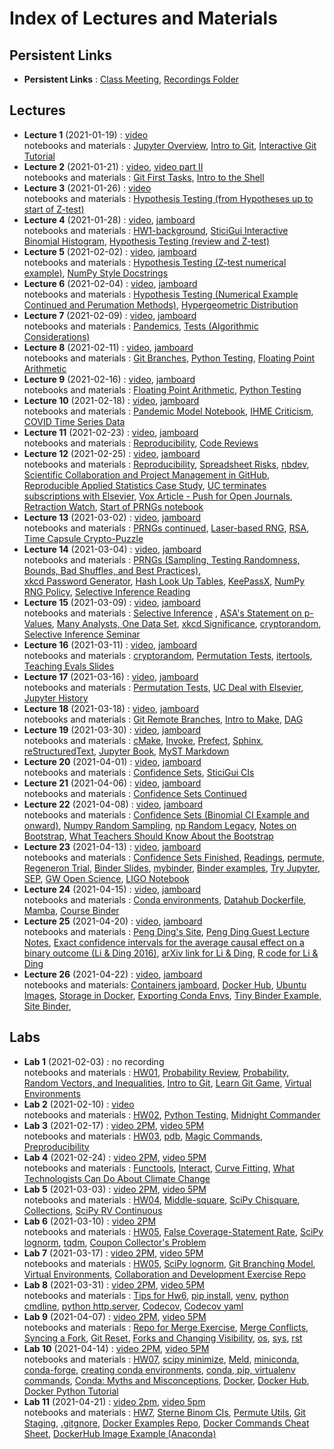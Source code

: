 # Index of Lectures and Materials

## Persistent Links

- **Persistent Links** : [Class Meeting](https://meet.google.com/obw-mykk-sny), [Recordings Folder](https://drive.google.com/drive/folders/1yrty9SUplj_8hA5OPO2kGxvelwhSK2u0?usp=sharing)


## Lectures
- **Lecture 1** (2021-01-19) : [video](https://drive.google.com/file/d/17d_muyiSVo3jBkZyTDSvddtSbMOH9UIC/view?usp=sharing)  
notebooks and materials : [Jupyter Overview](https://ucb-stat-159-s21.github.io/site/Notes/01/intro-jupyter-hub.html), [Intro to Git](https://ucb-stat-159-s21.github.io/site/Notes/01/index.html), [Interactive Git Tutorial](https://ucb-stat-159-s21.github.io/site/Notes/01/git-intro-concepts.html) 
- **Lecture 2** (2021-01-21) : [video](https://drive.google.com/file/d/1wCgzM2uk1Z8H05UQE7TSoq89rHZc-De2/view?usp=sharing), [video part II](https://drive.google.com/file/d/1AnSNpQyvkkLlbii-rHeawL6XulFM8MqZ/view?usp=sharing)  
notebooks and materials : [Git First Tasks](https://ucb-stat-159-s21.github.io/site/Notes/01/git-first-tasks.html),
[Intro to the Shell](https://ucb-stat-159-s21.github.io/site/Notes/01/intro-shell.html)
- **Lecture 3** (2021-01-26) : [video](https://drive.google.com/file/d/1-lI2zIaeBXOjPvCh2Qj-imYGxR364bWP/view?usp=sharing)  
notebooks and materials : [Hypothesis Testing (from Hypotheses up to start of Z-test)](https://ucb-stat-159-s21.github.io/site/Notes/tests.html#hypotheses)
- **Lecture 4** (2021-01-28) : [video](https://drive.google.com/file/d/1uWLVUEGo0BC5DG2OuWPw6pnECLpZWYyC/view?usp=sharing), [jamboard](https://jamboard.google.com/d/1IA1KQvn1vnqj1QfRxTn0vjiUytVjIjPDixoQD_f-_s0/edit?usp=sharing)  
notebooks and materials : [HW1-background](https://ucb-stat-159-s21.github.io/site/Hw/hw01-background.html), [SticiGui Interactive Binomial Histogram](https://www.stat.berkeley.edu/~stark/Java/Html/BinHist.htm), [Hypothesis Testing (review and Z-test)](https://ucb-stat-159-s21.github.io/site/Notes/tests.html#the-z-test)
- **Lecture 5** (2021-02-02) : [video](https://drive.google.com/file/d/11b9csghDrvewuFRkcWHawDQg7eOoy8a5/view?usp=sharing), [jamboard](https://jamboard.google.com/d/1_OaGVa4PNemrKWNukx2MHXA-Ur_MVWojzWr9YzCRRRo/edit?usp=sharing)  
notebooks and materials : [Hypothesis Testing (Z-test numerical example)](https://ucb-stat-159-s21.github.io/site/Notes/tests.html#numerical-example), [NumPy Style Docstrings](https://sphinxcontrib-napoleon.readthedocs.io/en/latest/example_numpy.html)
- **Lecture 6** (2021-02-04) : [video](https://drive.google.com/file/d/1fcNXIw76XshQROcdePgYn7lLxN6iQ4JV/view?usp=sharing), [jamboard](https://jamboard.google.com/d/1wMruc4BD59TmYnmdrASBxiEt-cMyaUWt7AaUqZ9FoYM/edit?usp=sharing)  
notebooks and materials : [Hypothesis Testing (Numerical Example Continued and Perumation Methods)](https://ucb-stat-159-s21.github.io/site/Notes/tests.html#an-exact-conditional-test-based-on-invariance-permutation-methods), [Hypergeometric Distribution](http://prob140.org/textbook/content/Chapter_06/04_The_Hypergeometric_Revisited.html)
- **Lecture 7** (2021-02-09) : [video](https://drive.google.com/file/d/19w01FBqOcP9PQv0ne4BWfPWiuHDXeQ9H/view?usp=sharing), [jamboard](https://jamboard.google.com/d/1r7KaAXxO4Oe322oCsC2vqldhzv2nM6Tv3UA7Edspv1k/edit?usp=sharing)   
notebooks and materials : [Pandemics](https://ucb-stat-159-s21.github.io/site/Notes/pandemic.html), [Tests (Algorithmic Considerations)](https://ucb-stat-159-s21.github.io/site/Notes/tests.html#algorithmic-considerations)
- **Lecture 8** (2021-02-11) : [video](https://drive.google.com/file/d/1m8eIQuwe9vEU9M4KVlQNfawNeERqOw27/view?usp=sharing), [jamboard](https://jamboard.google.com/d/1WtIndppxzUFdGG63uhM0wm9-OUZdhhykkQxqqG2eB9g/edit?usp=sharing)    
notebooks and materials : [Git Branches](https://git-scm.com/book/en/v2/Git-Branching-Branches-in-a-Nutshell), [Python Testing](http://carpentries-incubator.github.io/python-testing/), [Floating Point Arithmetic](https://docs.oracle.com/cd/E19957-01/806-3568/ncg_goldberg.html#674)
- **Lecture 9** (2021-02-16) : [video](https://drive.google.com/file/d/1ImcOtXxcZW8qjx0turOyn9duhKs1z1xz/view?usp=sharing), [jamboard](https://jamboard.google.com/d/1l1LEBy8t1jAz2COwQl9B-5QIcgiQMwnKiL1nPuH_CfQ/viewer)    
notebooks and materials : [Floating Point Arithmetic](https://ucb-stat-159-s21.github.io/site/Notes/TestingSoftware/numerical-issues.html),  [Python Testing](https://ucb-stat-159-s21.github.io/site/Notes/TestingSoftware/testing-tutorial.html)
- **Lecture 10** (2021-02-18) : [video](https://drive.google.com/file/d/1mYPQOcSssMbaBNL-B9RVPLYVJLBVZvqR/view?usp=sharing), [jamboard](https://jamboard.google.com/d/1IkD5Kyxm8Gy2CvcRXd4zExm0pifCF7XTTVeD-fo0wgg/edit?usp=sharing)   
notebooks and materials : [Pandemic Model Notebook](https://ucb-stat-159-s21.github.io/site/Notes/pandemic.html), [IHME Criticism](https://arxiv.org/abs/2004.04734), [COVID Time Series Data](https://github.com/CSSEGISandData/COVID-19/tree/master/csse_covid_19_data/csse_covid_19_time_series)
- **Lecture 11** (2021-02-23) : [video](https://drive.google.com/file/d/12SzayNWvAXwCyzMrK2MYK9u0TvqVMz94/view?usp=sharing), [jamboard](https://jamboard.google.com/d/1OYSi0PckRSm0MFpRRD4o33X17OtKdM049AX7z75twU8/edit?usp=sharing)   
notebooks and materials : [Reproducibility](https://www.stat.berkeley.edu/~stark/Seminars/repro.slides.pdf), [Code Reviews](http://fperez.org/py4science/code_reviews.html) 
- **Lecture 12** (2021-02-25) : [video](https://drive.google.com/file/d/19-v_tmqUTq05EIo3Q81zeo5aE8n1Q60S/view?usp=sharing), [jamboard](https://jamboard.google.com/d/1MYhuAv0WRzPDtockm3WJItBLxG1TzplN9r35C64X_zQ/edit?usp=sharing)   
notebooks and materials : [Reproducibility](https://www.stat.berkeley.edu/~stark/Seminars/repro.slides.pdf), [Spreadsheet Risks](http://eusprig.org/horror-stories.htm), [nbdev](https://www.fast.ai/2019/12/02/nbdev/), [Scientific Collaboration and Project Management in GitHub](https://rabernat.medium.com/scientific-collaboration-and-project-management-in-github-d74f2255ae5f), [Reproducible Applied Statistics Case Study](http://www.practicereproducibleresearch.org/case-studies/millmanOttoboniStark.html), [UC terminates subscriptions with Elsevier](https://news.lib.berkeley.edu/elsevier-outcome), [Vox Article - Push for Open Journals](https://www.vox.com/2016/3/4/11160540/timothy-gowers-discrete-analysis), [Retraction Watch](https://retractionwatch.com/), [Start of PRNGs notebook](https://ucb-stat-159-s21.github.io/site/Notes/pseudo-random.html)
- **Lecture 13** (2021-03-02) : [video](https://drive.google.com/file/d/1g6uZ9AaNVaHrujpTgUBxNaFM5JwNdGtp/view?usp=sharing), [jamboard](https://jamboard.google.com/d/1zTw9xP0ar3boBoiHDeOZ3EgdHjvepluWoLCsEvB5mIg/edit?usp=sharing)   
notebooks and materials : [PRNGs continued](https://ucb-stat-159-s21.github.io/site/Notes/pseudo-random.html), [Laser-based RNG](https://www.engadget.com/fastest-laser-random-number-generator-102542886.html?guccounter=1&guce_referrer=aHR0cHM6Ly93d3cuZ29vZ2xlLmNvbS8&guce_referrer_sig=AQAAALUzO2LACk3w1zoEHofKlbLTuh40jNkY4omZf7yEPgg4nkiuBxtnFCyoYhA3yB1iv7Mcrvowz8Wtrt5o-hT9ueV8AAZqd5hz1FTF9CwtuE5Yw64ow9u1pIWNyMODz73pS-DFQB9Khv8CBQ7t_InGBRw0XqifD59NH-RmVInyjmfK), [RSA](https://en.wikipedia.org/wiki/RSA_(cryptosystem)), [Time Capsule Crypto-Puzzle](https://people.csail.mit.edu/rivest/lcs35-puzzle-description.txt)
- **Lecture 14** (2021-03-04) : [video](https://drive.google.com/file/d/1D_U7Mu0iLlScseN_X_IUSBGxYn6mNGsN/view?usp=sharing), [jamboard](https://jamboard.google.com/d/1O3IbYHQWMsw9ZvY6uaThX5keWTjyUE3JagKQfpe9-KI/edit?usp=sharing)   
notebooks and materials : [PRNGs (Sampling, Testing Randomness, Bounds, Bad Shuffles, and Best Practices)](https://ucb-stat-159-s21.github.io/site/Notes/pseudo-random.html#random-sampling),    
[xkcd Password Generator](https://preshing.com/20110811/xkcd-password-generator/), [Hash Look Up Tables](https://md5decrypt.net/en/Sha256/), [KeePassX](https://www.keepassx.org/), [NumPy RNG Policy](https://numpy.org/neps/nep-0019-rng-policy.html), [Selective Inference Reading](https://hdsr.mitpress.mit.edu/pub/l39rpgyc/release/1) 
- **Lecture 15** (2021-03-09) : [video](https://drive.google.com/file/d/18d6Q9EEE2ZotwKaZRaef1HaQlWPBLW6F/view?usp=sharing), [jamboard](https://jamboard.google.com/d/1bIWMvWu-RSwafX4Gqc3gzUg2p_y6lRBQVnaZbANoLjo/edit?usp=sharing)   
notebooks and materials : [Selective Inference](https://hdsr.mitpress.mit.edu/pub/l39rpgyc/release/1) , [ASA's Statement on p-Values](https://www.tandfonline.com/doi/full/10.1080/00031305.2016.1154108), [Many Analysts, One Data Set](https://journals.sagepub.com/doi/10.1177/2515245917747646), [xkcd Significance](https://xkcd.com/882/), [cryptorandom](https://github.com/statlab/cryptorandom), [Selective Inference Seminar](https://www.selectiveinferenceseminar.com/)
- **Lecture 16** (2021-03-11) : [video](https://drive.google.com/file/d/1Tgjs2LFyWn-8nqUxws-afE5eX6_ETY8P/view?usp=sharing), [jamboard](https://jamboard.google.com/d/1YwAjj1zzC_krGE-8xujxlw63TOKRqbQXiHh_3d1r7FQ/edit?usp=sharing)   
notebooks and materials : [cryptorandom](https://github.com/statlab/cryptorandom/tree/main/cryptorandom), [Permutation Tests](https://ucb-stat-159-s21.github.io/site/Notes/permute-intro.html), [itertools](https://docs.python.org/3/library/itertools.html), [Teaching Evals Slides](https://www.stat.berkeley.edu/~stark/Seminars/setUCBED21.htm#56)
- **Lecture 17** (2021-03-16) : [video](https://drive.google.com/file/d/1ON5aXrUpD1xg8XCDtrKVF7LiNV_OMLvX/view?usp=sharing), [jamboard](https://jamboard.google.com/d/1iQdlCoCt_XgHWcWrkoIsdqZN3u_ypXFyvXFUMmMHegI/edit?usp=sharing)    
notebooks and materials : [Permutation Tests](https://ucb-stat-159-s21.github.io/site/Notes/permute-intro.html), [UC Deal with Elsevier](https://news.berkeley.edu/2021/03/16/ucs-deal-with-elsevier-what-it-took-what-it-means-why-it-matters/), [Jupyter History](https://www.techrepublic.com/article/jupyter-has-revolutionized-data-science-and-it-started-with-a-chance-meeting-between-two-students/)
- **Lecture 18** (2021-03-18) : [video](https://drive.google.com/file/d/1H1UsqSrFratPKcmAbv-nrDAtpA3kdqtc/view?usp=sharing), [jamboard](https://jamboard.google.com/d/1IHC1f7LF24T8iFaOGV6qFK1epNTI67QP-fG2s6MMGAI/edit?usp=sharing)   
notebooks and materials : [Git Remote Branches](https://git-scm.com/book/en/v2/Git-Branching-Remote-Branches), [Intro to Make](https://www.gnu.org/software/make/manual/make.html#Introduction), [DAG](https://en.wikipedia.org/wiki/Directed_acyclic_graph)
- **Lecture 19** (2021-03-30) : [video](https://drive.google.com/file/d/1BDNo8BLySHUqVAtWiXtVhPEritPhDYJh/view?usp=sharing), [jamboard](https://jamboard.google.com/d/1GbAvqBUq8qy8kfgBmB7PDGz6tKyoS3GAIFKOeCzbSxc/edit?usp=sharing)   
notebooks and materials : [cMake](https://cmake.org/), [Invoke](http://www.pyinvoke.org/), [Prefect](https://www.prefect.io/), [Sphinx](https://www.sphinx-doc.org/en/master/), [reStructuredText](https://docutils.sourceforge.io/rst.html), [Jupyter Book](https://jupyterbook.org/intro.html), [MyST Markdown](https://jupyterbook.org/content/myst.html)
- **Lecture 20** (2021-04-01) : [video](https://drive.google.com/file/d/1dwKvtpYruIT3UNUOXAVOAazvKyXZYRnq/view?usp=sharing), [jamboard](https://jamboard.google.com/d/1zpFBN9iLoRWn3_2WtKLNZ6-DbIv0r7JtyaYYLSQKBoU/edit?usp=sharing)   
notebooks and materials : [Confidence Sets](https://ucb-stat-159-s21.github.io/site/Notes/confidence-sets.html), [SticiGui CIs](https://www.stat.berkeley.edu/~stark/Java/Html/Ci.htm)
- **Lecture 21** (2021-04-06) : [video](https://drive.google.com/file/d/1L-EKH773Q_A4wZTNgDjx74Gznj9vfGQf/view?usp=sharing), [jamboard](https://jamboard.google.com/d/1XRYxthB40Lacy_GuDHyRAXoH2Fty-S_8ZZuZQS6NEO8/viewer)   
notebooks and materials : [Confidence Sets Continued](https://ucb-stat-159-s21.github.io/site/Notes/confidence-sets.html)
- **Lecture 22** (2021-04-08) : [video](https://drive.google.com/file/d/11DCGWQFyRMLWUYG7TW6iUaJhdDKPQrst/view?usp=sharing), [jamboard](https://jamboard.google.com/d/1Q_yT_X_grgEmim7k7lJELQv-8BEOwklyobJLqTHEdJg/viewer?f=0)   
notebooks and materials : [Confidence Sets (Binomial CI Example and onward)](https://ucb-stat-159-s21.github.io/site/Notes/confidence-sets.html#example-confidence-interval-for-binomial-p-known-n), [Numpy Random Sampling](https://numpy.org/doc/stable/reference/random/index.html), [np Random Legacy](https://numpy.org/doc/stable/reference/random/legacy.html), [Notes on Bootstrap](https://www.stat.berkeley.edu/~stark/Teach/S240/Notes/ch8.pdf), [What Teachers Should Know About the Bootstrap](https://www.tandfonline.com/doi/pdf/10.1080/00031305.2015.1089789?needAccess=true)
- **Lecture 23** (2021-04-13) : [video](https://drive.google.com/file/d/10RTFox4YMLDijEk5tOs0pxEHF7Uii1ri/view?usp=sharing), [jamboard](https://jamboard.google.com/d/1dHX3dgAxyV-pWbVtzWd3ws_nn08SCejuUzCC6VyaUEE/viewer?f=0)   
notebooks and materials : [Confidence Sets Finished](https://ucb-stat-159-s21.github.io/site/Notes/confidence-sets.html#example-2-confidence-interval-for-hypergeometric-g-known-n-n), [Readings](https://drive.google.com/drive/u/1/folders/1X-oskvA4bWa00KeuQFPUyk-jOpwX1dpQ), [permute](https://github.com/statlab/permute), [Regeneron Trial](https://investor.regeneron.com/news-releases/news-release-details/phase-3-prevention-trial-showed-81-reduced-risk-symptomatic-sars), [Binder Slides](https://docs.google.com/presentation/d/1ZOD1uTeoaDyGhXmJTUhOlyH86RVjmiifaPeCnfGPqfg/edit?usp=sharing), [mybinder](https://mybinder.org/), [Binder examples](https://github.com/binder-examples), [Try Jupyter](https://jupyter.org/try), [SEP](http://sepwww.stanford.edu/doku.php), [GW Open Science](https://www.gw-openscience.org/tutorials/), [LIGO Notebook](https://github.com/losc-tutorial/Data_Guide/blob/master/Guide_Notebook.ipynb)
- **Lecture 24** (2021-04-15) : [video](https://drive.google.com/file/d/1VR32FOVwsjlGkw6KTFSM1rzbDPBV1sRk/view?usp=sharing), [jamboard](https://jamboard.google.com/d/1h9AEODcqDkufXoqUPGD0mzz4ECYWvX6tvdDOLL3QmD0/edit?usp=sharing)   
notebooks and materials : [Conda environments](https://conda.io/projects/conda/en/latest/user-guide/tasks/manage-environments.html#creating-an-environment-from-an-environment-yml-file), [Datahub Dockerfile](https://github.com/berkeley-dsep-infra/datahub/blob/staging/deployments/stat159/image/Dockerfile), [Mamba](https://github.com/mamba-org/mamba), [Course Binder](https://mybinder.org/v2/gh/UCB-stat-159-s21/site/HEAD?filepath=lab/tree/Notes%2Findex.ipynb)
- **Lecture 25** (2021-04-20) : [video](https://drive.google.com/file/d/1N8VJD07XH8P_3oGZjjiok4artazpehaI/view?usp=sharing), [jamboard](https://jamboard.google.com/d/1o2xDICsiUl_uAvAstfIvGHMEnMRW_3JdJBvjh8TqcT8/edit?usp=sharing)   
notebooks and materials : [Peng Ding's Site](https://sites.google.com/site/pengdingpku/), [Peng Ding Guest Lecture Notes](https://drive.google.com/file/d/1K5xoLj0_LdYUqzCFYr1MQ_eJNryG8VGq/view?usp=sharing), [Exact confidence intervals for the average causal effect on a binary outcome (Li & Ding 2016)](https://onlinelibrary.wiley.com/doi/abs/10.1002/sim.6764), [arXiv link for Li & Ding](https://arxiv.org/abs/1509.07138
), [R code for Li & Ding](https://onlinelibrary.wiley.com/action/downloadSupplement?doi=10.1002%2Fsim.6764&file=sim6764-sup-0002-Supplementary.R)
- **Lecture 26** (2021-04-22) : [video](https://drive.google.com/file/d/14TUHmElgCmq4KTk2X-hAweuYijzo_D4i/view?usp=sharing), [jamboard](https://jamboard.google.com/d/1R6PA3OoXZYWnxcVTvBF6CYisEG0yWZ-tufSbS5xQTdA/edit?usp=sharing)   
notebooks and materials:
[Containers jamboard](https://jamboard.google.com/d/1h9AEODcqDkufXoqUPGD0mzz4ECYWvX6tvdDOLL3QmD0/edit?usp=sharing), [Docker Hub](https://hub.docker.com/), [Ubuntu Images](https://hub.docker.com/_/ubuntu), [Storage in Docker](https://docs.docker.com/storage/), [Exporting Conda Envs](https://conda.io/projects/conda/en/latest/user-guide/tasks/manage-environments.html#sharing-an-environment), [Tiny Binder Example](https://github.com/fperez/tiny-binder), [Site Binder](https://mybinder.org/v2/gh/UCB-stat-159-s21/site/HEAD?filepath=lab/tree/Notes%2Findex.ipynb), 

## Labs
- **Lab 1** (2021-02-03) : no recording   
notebooks and materials : [HW01](https://ucb-stat-159-s21.github.io/site/Hw/hw01-background.html),
[Probability Review](https://ucb-stat-159-s21.github.io/site/Notes/setsCombinatorics.html), [Probability, Random Vectors, and Inequalities](https://ucb-stat-159-s21.github.io/site/Notes/probVectors.html), [Intro to Git](https://github.com/berkeley-scf/tutorial-git-basics/blob/master/git-intro.md), [Learn Git Game](https://learngitbranching.js.org/), [Virtual Environments](https://docs.python.org/3/library/venv.html)
- **Lab 2** (2021-02-10) : [video](https://drive.google.com/file/d/1gIu3OhxD2IqqH77aJZNbj6RT7iMrcd_l/view?usp=sharing)   
notebooks and materials : [HW02](https://ucb-stat-159-s21.github.io/site/Hw/hw02-election-fraud.html), [Python Testing](http://carpentries-incubator.github.io/python-testing/), [Midnight Commander](https://midnight-commander.org/wiki/doc/common/actions)
- **Lab 3** (2021-02-17) : [video 2PM](https://drive.google.com/file/d/1u-9Ii0h8FGToeobrb7jYBNxJvwDr7iDr/view?usp=sharing), [video 5PM](https://drive.google.com/file/d/1S10LugTVQ76zC7-LnT_favZFY9etRJy_/view?usp=sharing)    
notebooks and materials : [HW03](https://ucb-stat-159-s21.github.io/site/Hw/hw03-testing.html), [pdb](https://docs.python.org/3/library/pdb.html#debugger-commands), [Magic Commands](https://ipython.readthedocs.io/en/stable/interactive/magics.html), [Preproducibility](https://www.nature.com/articles/d41586-018-05256-0)
- **Lab 4** (2021-02-24) : [video 2PM](https://drive.google.com/file/d/1mI0aOsDN-COSb4wfBVlRnmNPIjwAuCCl/view?usp=sharing), [video 5PM](https://drive.google.com/file/d/1HlJsAfwpwhuzqbaXpWvS__oJH10GVub2/view?usp=sharing)   
notebooks and materials : [Functools](https://docs.python.org/3/library/functools.html), [Interact](https://ipywidgets.readthedocs.io/en/latest/examples/Using%20Interact.html), [Curve Fitting](https://docs.scipy.org/doc/scipy/reference/generated/scipy.optimize.curve_fit.html), [What Technologists Can Do About Climate Change](http://worrydream.com/ClimateChange/#tools)
- **Lab 5** (2021-03-03) : [video 2PM](https://drive.google.com/file/d/1p2V9txj0X9mKoH9UUVzm5T-To--HUutE/view?usp=sharing), [video 5PM](https://drive.google.com/file/d/1cXBRihZ1eSGzS2nMRdOhV2QMgBD-nAaP/view?usp=sharing)   
notebooks and materials : [HW04](https://ucb-stat-159-s21.github.io/site/Hw/hw04-phil-sci-covid.html), [Middle-square](https://en.wikipedia.org/wiki/Middle-square_method), [SciPy Chisquare](https://docs.scipy.org/doc/scipy/reference/generated/scipy.stats.chisquare.html#scipy.stats.chisquare), [Collections](https://docs.python.org/3/library/collections.html),  [SciPy RV Continuous](https://docs.scipy.org/doc/scipy/reference/generated/scipy.stats.rv_continuous.html#scipy.stats.rv_continuous)
- **Lab 6** (2021-03-10) : [video 2PM](https://drive.google.com/file/d/1wOV_RX38Q9k1qQIlZR-sq90qjjDFg4AF/view?usp=sharing)    
notebooks and materials : [HW05](https://ucb-stat-159-s21.github.io/site/Hw/hw05-selection-outliers.html), [False Coverage-Statement Rate](http://www.math.tau.ac.il/~yekutiel/papers/JASA%20FCR%20prints.pdf), [SciPy lognorm](https://docs.scipy.org/doc/scipy/reference/generated/scipy.stats.lognorm.html), [tqdm](https://tqdm.github.io/), [Coupon Collector's Problem](https://en.wikipedia.org/wiki/Coupon_collector%27s_problem)
- **Lab 7** (2021-03-17) : [video 2PM](https://drive.google.com/file/d/1w2zcZxdUf4B_RjPeKv9mM3MeVMCqsJko/view?usp=sharing), [video 5PM](https://drive.google.com/file/d/1cy0SHB_0TLoaoDTbjQpErY-uh6Egkr8C/view?usp=sharing)   
notebooks and materials : [HW05](https://ucb-stat-159-s21.github.io/site/Hw/hw05-selection-outliers.html), [SciPy lognorm](https://docs.scipy.org/doc/scipy/reference/generated/scipy.stats.lognorm.html), [Git Branching Model](https://nvie.com/posts/a-successful-git-branching-model/), [Virtual Environments](https://docs.python.org/3/library/venv.html), [Collaboration and Development Exercise Repo](https://github.com/Dmacracy/st159_Lab7)
- **Lab 8** (2021-03-31) : [video 2PM](https://drive.google.com/file/d/1wGD0zC5eqKpFCQEECATdVYKwqYkbgpT3/view?usp=sharing), [video 5PM](https://drive.google.com/file/d/11AVciK7dr3Ky4hJjh3k3ac_oPNLGUrvD/view?usp=sharing)   
notebooks and materials : [Tips for Hw6](https://ucb-stat-159-s21.github.io/site/Hw/hw06-cryptorandom-tips.html), [pip install](https://pip.pypa.io/en/stable/reference/pip_install/), [venv](https://docs.python.org/3/library/venv.html), [python cmdline](https://docs.python.org/3/using/cmdline.html), [python http.server](https://docs.python.org/3/library/http.server.html), [Codecov](https://docs.codecov.io/docs), [Codecov yaml](https://docs.codecov.io/docs/codecov-yaml)
- **Lab 9** (2021-04-07) : [video 2PM](https://drive.google.com/file/d/1-Ifq85EiIJ4zyAaQ0tBVR7EIYebMNx7q/view?usp=sharing), [video 5PM](https://drive.google.com/file/d/1dHzltwr4SXWhzZ9AHXKwyqXrp1dRmtTK/view?usp=sharing)   
notebooks and materials : [Repo for Merge Exercise](https://github.com/UCB-stat-159-s21/Lab9), [Merge Conflicts](https://docs.github.com/en/github/collaborating-with-issues-and-pull-requests/addressing-merge-conflicts), [Syncing a Fork](https://docs.github.com/en/github/collaborating-with-issues-and-pull-requests/syncing-a-fork), [Git Reset](https://git-scm.com/docs/git-reset), [Forks and Changing Visibility](https://docs.github.com/en/github/collaborating-with-issues-and-pull-requests/what-happens-to-forks-when-a-repository-is-deleted-or-changes-visibility), [os](https://docs.python.org/3/library/os.html), [sys](https://docs.python.org/3/library/sys.html), [rst](https://www.sphinx-doc.org/en/master/usage/restructuredtext/basics.html)
- **Lab 10** (2021-04-14) : [video 2PM](https://drive.google.com/file/d/1UEbp3QZA6eDQhY-mcuwe7o4Jt4qPk92Z/view?usp=sharing), [video 5PM](https://drive.google.com/file/d/1yZaokFqBLetTiIGfE8xY_94A_zW3blBC/view?usp=sharing)   
notebooks and materials : [HW07](https://ucb-stat-159-s21.github.io/site/Hw/hw07-permute-contrib.html), [scipy minimize](https://docs.scipy.org/doc/scipy/reference/generated/scipy.optimize.minimize.html#scipy.optimize.minimize), [Meld](https://meldmerge.org/), [miniconda](https://docs.conda.io/en/latest/miniconda.html), [conda-forge](https://conda-forge.org/docs/user/introduction.html#how-can-i-install-packages-from-conda-forge), [creating conda environments](https://conda.io/projects/conda/en/latest/user-guide/tasks/manage-environments.html#creating-an-environment-with-commands), [conda, pip, virtualenv commands](https://docs.conda.io/projects/conda/en/latest/commands.html#conda-vs-pip-vs-virtualenv-commands), [Conda: Myths and Misconceptions](https://jakevdp.github.io/blog/2016/08/25/conda-myths-and-misconceptions/), [Docker](https://www.docker.com/get-started), [Docker Hub](https://hub.docker.com/), [Docker Python Tutorial](https://docs.docker.com/language/python/)
- **Lab 11** (2021-04-21) : [video 2pm](https://drive.google.com/file/d/1j8n5TVMglV3CUYItaW5q1YVBLLmbdizQ/view?usp=sharing), [video 5pm](https://drive.google.com/file/d/1QSUtQgq_W-TXxYCivBtaotl8TeL8Dmbm/view?usp=sharing)   
notebooks and materials : [HW7](https://ucb-stat-159-s21.github.io/site/Hw/hw07-permute-contrib.html), [Sterne Binom CIs](https://ucb-stat-159-s21.github.io/site/Notes/confidence-sets.html#example-confidence-interval-for-binomial-p-known-n), [Permute Utils](https://github.com/UCB-stat-159-s21/permute/blob/main/permute/utils.py), [Git Staging](https://git-scm.com/book/en/v2/Git-Basics-Recording-Changes-to-the-Repository), [.gitgnore](https://git-scm.com/docs/gitignore), [Docker Examples Repo](https://github.com/Dmacracy/docker-examples), [Docker Commands Cheat Sheet](https://docs.docker.com/engine/reference/commandline/docker/), [DockerHub Image Example (Anaconda)](https://hub.docker.com/r/continuumio/anaconda3)
